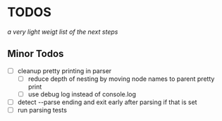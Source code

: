 # TODOS
_a very light weigt list of the next steps_

## Minor Todos
- [ ] cleanup pretty printing in parser
  - [ ] reduce depth of nesting by moving node names to parent pretty print
  - [ ] use debug log instead of console.log
- [ ] detect --parse ending and exit early after parsing if that is set
- [ ] run parsing tests
